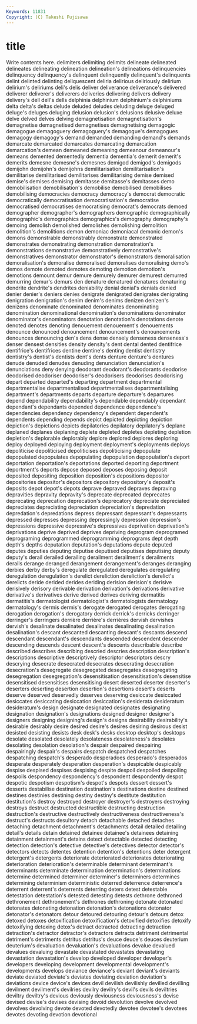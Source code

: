 ```yaml
---
Keywords: 11831 
Copyright: (C) Takeshi Fujisawa
---
```


# title

Write contents here.
 delimiters
delimiting delimits delineate delineated delineates delineating delineation delineation's delineations delinquencies
delinquency delinquency's delinquent delinquently delinquent's delinquents delint delinted delinting deliquescent
deliria delirious deliriously delirium delirium's deliriums deli's delis deliver deliverance
deliverance's delivered deliverer deliverer's deliverers deliveries delivering delivers delivery delivery's
dell dell's dells delphinia delphinium delphinium's delphiniums delta delta's deltas
delude deluded deludes deluding deluge deluged deluge's deluges deluging delusion
delusion's delusions delusive deluxe delve delved delves delving demagnetisation demagnetisation's
demagnetise demagnetised demagnetises demagnetising demagogic demagogue demagoguery demagoguery's demagogue's demagogues
demagogy demagogy's demand demanded demanding demand's demands demarcate demarcated demarcates
demarcating demarcation demarcation's demean demeaned demeaning demeanour demeanour's demeans demented
dementedly dementia dementia's demerit demerit's demerits demesne demesne's demesnes demigod
demigod's demigods demijohn demijohn's demijohns demilitarisation demilitarisation's demilitarise demilitarised demilitarises
demilitarising demise demised demise's demises demising demitasse demitasse's demitasses demo
demobilisation demobilisation's demobilise demobilised demobilises demobilising democracies democracy democracy's democrat
democratic democratically democratisation democratisation's democratise democratised democratises democratising democrat's democrats
demoed demographer demographer's demographers demographic demographically demographic's demographics demographics's demography
demography's demoing demolish demolished demolishes demolishing demolition demolition's demolitions demon
demoniac demoniacal demonic demon's demons demonstrable demonstrably demonstrate demonstrated demonstrates
demonstrating demonstration demonstration's demonstrations demonstrative demonstratively demonstrative's demonstratives demonstrator demonstrator's
demonstrators demoralisation demoralisation's demoralise demoralised demoralises demoralising demo's demos demote
demoted demotes demoting demotion demotion's demotions demount demur demure demurely
demurer demurest demurred demurring demur's demurs den denature denatured denatures
denaturing dendrite dendrite's dendrites deniability denial denial's denials denied denier
denier's deniers denies denigrate denigrated denigrates denigrating denigration denigration's denim
denim's denims denizen denizen's denizens denominate denominated denominates denominating denomination
denominational denomination's denominations denominator denominator's denominators denotation denotation's denotations denote
denoted denotes denoting denouement denouement's denouements denounce denounced denouncement denouncement's
denouncements denounces denouncing den's dens dense densely denseness denseness's denser
densest densities density density's dent dental dented dentifrice dentifrice's dentifrices
dentine dentine's denting dentist dentistry dentistry's dentist's dentists dent's dents
denture denture's dentures denude denuded denudes denuding denunciation denunciation's denunciations
deny denying deodorant deodorant's deodorants deodorise deodorised deodoriser deodoriser's deodorisers
deodorises deodorising depart departed departed's departing department departmental departmentalise departmentalised
departmentalises departmentalising department's departments departs departure departure's departures depend dependability
dependability's dependable dependably dependant dependant's dependants depended dependence dependence's dependencies
dependency dependency's dependent dependent's dependents depending depends depict depicted depicting
depiction depiction's depictions depicts depilatories depilatory depilatory's deplane deplaned deplanes
deplaning deplete depleted depletes depleting depletion depletion's deplorable deplorably deplore
deplored deplores deploring deploy deployed deploying deployment deployment's deployments deploys
depoliticise depoliticised depoliticises depoliticising depopulate depopulated depopulates depopulating depopulation depopulation's
deport deportation deportation's deportations deported deporting deportment deportment's deports depose
deposed deposes deposing deposit deposited depositing deposition deposition's depositions depositor
depositories depositor's depositors depository depository's deposit's deposits depot depot's depots
deprave depraved depraves depraving depravities depravity depravity's deprecate deprecated deprecates
deprecating deprecation deprecation's deprecatory depreciate depreciated depreciates depreciating depreciation depreciation's
depredation depredation's depredations depress depressant depressant's depressants depressed depresses depressing
depressingly depression depression's depressions depressive depressive's depressives deprivation deprivation's deprivations
deprive deprived deprives depriving deprogram deprogramed deprograming deprogrammed deprogramming deprograms
dept depth depth's depths deputation deputation's deputations depute deputed deputes
deputies deputing deputise deputised deputises deputising deputy deputy's derail derailed
derailing derailment derailment's derailments derails derange deranged derangement derangement's deranges
deranging derbies derby derby's deregulate deregulated deregulates deregulating deregulation deregulation's
derelict dereliction dereliction's derelict's derelicts deride derided derides deriding derision
derision's derisive derisively derisory derivable derivation derivation's derivations derivative derivative's
derivatives derive derived derives deriving dermatitis dermatitis's dermatologist dermatologist's dermatologists
dermatology dermatology's dermis dermis's derogate derogated derogates derogating derogation derogation's
derogatory derrick derrick's derricks derringer derringer's derringers derrière derrière's derrières
dervish dervishes dervish's desalinate desalinated desalinates desalinating desalination desalination's descant
descanted descanting descant's descants descend descendant descendant's descendants descended descendent
descender descending descends descent descent's descents describable describe described describes
describing descried descries description description's descriptions descriptive descriptively descriptor descriptors
descry descrying desecrate desecrated desecrates desecrating desecration desecration's desegregate desegregated
desegregates desegregating desegregation desegregation's desensitisation desensitisation's desensitise desensitised desensitises desensitising
desert deserted deserter deserter's deserters deserting desertion desertion's desertions desert's
deserts deserve deserved deservedly deserves deserving desiccate desiccated desiccates desiccating
desiccation desiccation's desiderata desideratum desideratum's design designate designated designates designating
designation designation's designations designed designer designer's designers designing designing's design's
designs desirability desirability's desirable desirably desire desired desire's desires desiring
desirous desist desisted desisting desists desk desk's desks desktop desktop's
desktops desolate desolated desolately desolateness desolateness's desolates desolating desolation desolation's
despair despaired despairing despairingly despair's despairs despatch despatched despatches despatching
despatch's desperado desperadoes desperado's desperados desperate desperately desperation desperation's despicable
despicably despise despised despises despising despite despoil despoiled despoiling despoils
despondency despondency's despondent despondently despot despotic despotism despotism's despot's despots
dessert dessert's desserts destabilise destination destination's destinations destine destined destines
destinies destining destiny destiny's destitute destitution destitution's destroy destroyed destroyer
destroyer's destroyers destroying destroys destruct destructed destructible destructing destruction destruction's
destructive destructively destructiveness destructiveness's destruct's destructs desultory detach detachable detached
detaches detaching detachment detachment's detachments detail detailed detailing detail's details
detain detained detainee detainee's detainees detaining detainment detainment's detains detect
detectable detected detecting detection detection's detective detective's detectives detector detector's
detectors detects detentes detention detention's detentions deter detergent detergent's detergents
deteriorate deteriorated deteriorates deteriorating deterioration deterioration's determinable determinant determinant's determinants
determinate determination determination's determinations determine determined determiner determiner's determiners determines
determining determinism deterministic deterred deterrence deterrence's deterrent deterrent's deterrents deterring
deters detest detestable detestation detestation's detested detesting detests dethrone dethroned
dethronement dethronement's dethrones dethroning detonate detonated detonates detonating detonation detonation's
detonations detonator detonator's detonators detour detoured detouring detour's detours detox
detoxed detoxes detoxification detoxification's detoxified detoxifies detoxify detoxifying detoxing detox's
detract detracted detracting detraction detraction's detractor detractor's detractors detracts detriment
detrimental detriment's detriments detritus detritus's deuce deuce's deuces deuterium deuterium's
devaluation devaluation's devaluations devalue devalued devalues devaluing devastate devastated devastates
devastating devastation devastation's develop developed developer developer's developers developing development
developmental development's developments develops deviance deviance's deviant deviant's deviants deviate
deviated deviate's deviates deviating deviation deviation's deviations device device's devices
devil devilish devilishly devilled devilling devilment devilment's devilries devilry devilry's
devil's devils deviltries deviltry deviltry's devious deviously deviousness deviousness's devise
devised devise's devises devising devoid devolution devolve devolved devolves devolving
devote devoted devotedly devotee devotee's devotees devotes devoting devotion devotional
